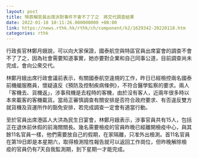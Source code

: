 ```yaml
---
layout: post
title: 特首稱官員出席派對事件不會不了了之　將交代調查結果
date: 2022-01-18 10:11:26.000000000 +08:00
link: https://news.rthk.hk/rthk/ch/component/k2/1629342-20220118.htm
categories: rthk
---
```


行政長官林鄭月娥說，可以向大家保證，國泰航空與特區官員出席宴會的調查不會不了了之，因為社會需要知道事實，她亦要對企業和自己同事公道，目前調查尚未完成，會向公衆交代。

林鄭月娥出席行政會議前表示，有關國泰航空違規的工作，昨日已經檢控兩名國泰前機艙服務員，懷疑違反《預防及控制疾病條例》，不符合醫學監察的要求。兩人「客機去、貨機返」，涉事飛機是去程時的客機，由於沒有客人，近兩年很多時以本來載客的客機載貨。當局正審慎調查有關安排是否符合政府要求、有否違反雙方就貨機及貨運所作的豁免安排，若完成調查一定會有適當行動。

至於官員出席港區人大洪為民生日宴會，林鄭月娥表示，涉事官員共有15人，包括正在退休前休假的前海關關長。幾名需要檢疫的官員昨晚已經離開檢疫中心，與其餘11名官員一樣，他們需要放自己的假期，在家隔離，只准外出檢測。首11名官員在第19日即是本星期六，取得檢測陰性報告就可以返回工作崗位，但昨晚解除檢疫的官員仍有7天自我監測期，到下星期一才能完成。
